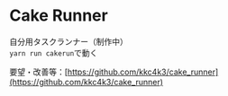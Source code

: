 # Cake Runner
自分用タスクランナー（制作中）  
`yarn run cakerun`で動く

要望・改善等：[https://github.com/kkc4k3/cake_runner](https://github.com/kkc4k3/cake_runner)